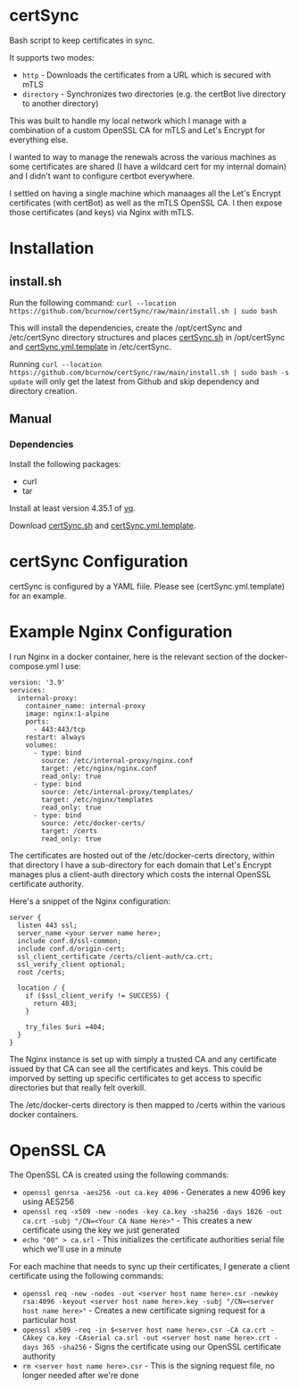 # certSync
Bash script to keep certificates in sync.

It supports two modes:
- `http` - Downloads the certificates from a URL which is secured with mTLS
- `directory` - Synchronizes two directories (e.g. the certBot live directory to another directory)

This was built to handle my local network which I manage with a combination of a custom OpenSSL CA for mTLS and Let's Encrypt for everything else.

I wanted to way to manage the renewals across the various machines as some certificates are shared (I have a wildcard cert for my internal domain) and I didn't want to configure certbot everywhere.

I settled on having a single machine which manaages all the Let's Encrypt certificates (with certBot) as well as the mTLS OpenSSL CA. I then expose those certificates (and keys) via Nginx with mTLS.

# Installation

## install.sh

Run the following command: ```curl --location https://github.com/bcurnow/certSync/raw/main/install.sh | sudo bash```

This will install the dependencies, create the /opt/certSync and /etc/certSync directory structures and places [certSync.sh](certSync.sh) in /opt/certSync and [certSync.yml.template](certSync.yml.template) in /etc/certSync.

Running ```curl --location https://github.com/bcurnow/certSync/raw/main/install.sh | sudo bash -s update``` will only get the latest from Github and skip dependency and directory creation.

## Manual

### Dependencies

Install the following packages:
* curl
* tar

Install at least version 4.35.1 of [yq](https://github.com/mikefarah/yq).

Download [certSync.sh](certSync.sh) and [certSync.yml.template](certSync.yml.template).

# certSync Configuration

certSync is configured by a YAML fiile. Please see (certSync.yml.template) for an example.

# Example Nginx Configuration

I run Nginx in a docker container, here is the relevant section of the docker-compose.yml I use:
```
version: '3.9'
services:
  internal-proxy:
    container_name: internal-proxy
    image: nginx:1-alpine
    ports:
      - 443:443/tcp
    restart: always
    volumes:
      - type: bind
        source: /etc/internal-proxy/nginx.conf
        target: /etc/nginx/nginx.conf
        read_only: true
      - type: bind
        source: /etc/internal-proxy/templates/
        target: /etc/nginx/templates
        read_only: true
      - type: bind
        source: /etc/docker-certs/
        target: /certs
        read_only: true
```

The certificates are hosted out of the /etc/docker-certs directory, within that directory I have a sub-directory for each domain that Let's Encrypt manages plus a client-auth directory which costs the internal OpenSSL certificate authority.

Here's a snippet of the Nginx configuration:
```
server {
  listen 443 ssl;
  server_name <your server name here>;
  include conf.d/ssl-common;
  include conf.d/origin-cert;
  ssl_client_certificate /certs/client-auth/ca.crt;
  ssl_verify_client optional;
  root /certs;

  location / {
    if ($ssl_client_verify != SUCCESS) {
      return 403;
    }

    try_files $uri =404;
  }
}
```

The Nginx instance is set up with simply a trusted CA and any certificate issued by that CA can see all the certificates and keys. This could be imporved by setting up specific certificates to get access to specific directories but that really felt overkill.

The /etc/docker-certs directory is then mapped to /certs within the various docker containers.

# OpenSSL CA
The OpenSSL CA is created using the following commands:
- `openssl genrsa -aes256 -out ca.key 4096` - Generates a new 4096 key using AES256
- `openssl req -x509 -new -nodes -key ca.key -sha256 -days 1826 -out ca.crt -subj "/CN=<Your CA Name Here>"` - This creates a new certificate using the key we just generated
- `echo "00" > ca.srl` - This initializes the certificate authorities serial file which we'll use in a minute

For each machine that needs to sync up their certificates, I generate a client certificate using the following commands:
- `openssl req -new -nodes -out <server host name here>.csr -newkey rsa:4096 -keyout <server host name here>.key -subj "/CN=<server host name here>"` - Creates a new certificate signing request for a particular host
- `openssl x509 -req -in $<server host name here>.csr -CA ca.crt -CAkey ca.key -CAserial ca.srl -out <server host name here>.crt -days 365 -sha256` - Signs the certificate using our OpenSSL certificate authority
- `rm <server host name here>.csr` - This is the signing request file, no longer needed after we're done
